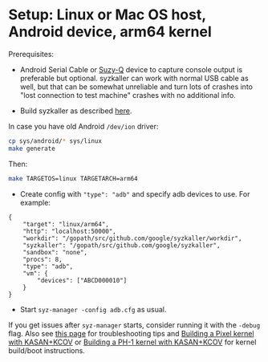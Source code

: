 # Setup: Linux or Mac OS host, Android device, arm64 kernel

Prerequisites:
 - Android Serial Cable or [Suzy-Q](https://chromium.googlesource.com/chromiumos/platform/ec/+/master/docs/case_closed_debugging.md) device to capture console output is preferable but optional. syzkaller can work with normal USB cable as well, but that can be somewhat unreliable and turn lots of crashes into "lost connection to test machine" crashes with no additional info.

- Build syzkaller as described [here](/docs/contributing.md).

In case you have old Android `/dev/ion` driver:

```sh
cp sys/android/* sys/linux
make generate
```

Then:

```sh
make TARGETOS=linux TARGETARCH=arm64
```

 - Create config with `"type": "adb"` and specify adb devices to use. For example:
```
{
	"target": "linux/arm64",
	"http": "localhost:50000",
	"workdir": "/gopath/src/github.com/google/syzkaller/workdir",
	"syzkaller": "/gopath/src/github.com/google/syzkaller",
	"sandbox": "none",
	"procs": 8,
	"type": "adb",
	"vm": {
		"devices": ["ABCD000010"]
	}
}
```

 - Start `syz-manager -config adb.cfg` as usual.

If you get issues after `syz-manager` starts, consider running it with the `-debug` flag.
Also see [this page](/docs/troubleshooting.md) for troubleshooting tips and [Building a Pixel kernel with KASAN+KCOV](https://source.android.com/devices/tech/debug/kasan-kcov) or [Building a PH-1 kernel with KASAN+KCOV](https://github.com/EssentialOpenSource/kernel-manifest/blob/master/README.md) for kernel build/boot instructions.
